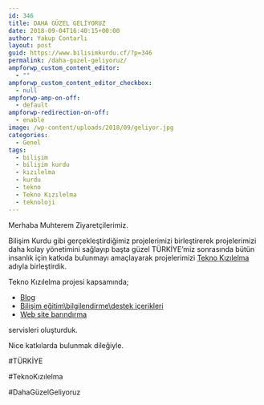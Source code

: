 ```yaml
---
id: 346
title: DAHA GÜZEL GELİYORUZ
date: 2018-09-04T16:40:15+00:00
author: Yakup Contarlı
layout: post
guid: https://www.bilisimkurdu.cf/?p=346
permalink: /daha-guzel-geliyoruz/
ampforwp_custom_content_editor:
  - ""
ampforwp_custom_content_editor_checkbox:
  - null
ampforwp-amp-on-off:
  - default
ampforwp-redirection-on-off:
  - enable
image: /wp-content/uploads/2018/09/geliyor.jpg
categories:
  - Genel
tags:
  - bilişim
  - bilişim kurdu
  - kızılelma
  - kurdu
  - tekno
  - Tekno Kızılelma
  - teknoloji
---
```

Merhaba Muhterem Ziyaretçilerimiz.

Bilişim Kurdu gibi gerçekleştirdiğimiz projelerimizi birleştirerek projelerimizi daha kolay yönetimini sağlayıp başta güzel TÜRKİYE&#8217;miz sonrasında bütün insanlık için katkıda bulunmayı amaçlayarak projelerimizi <a href="https://www.teknokizilelma.ooo" target="_blank" rel="noopener">Tekno Kızılelma</a> adıyla birleştirdik.

Tekno Kızılelma projesi kapsamında;

  * <a href="https://www.bilisimkurdu.cf" target="_blank" rel="noopener">Blog</a>
  * <a href="https://www.youtube.com/channel/UCu15CLJFFCceFcVRQ-aG-Vg" target="_blank" rel="noopener">Bilişim eğitim\bilgilendirme\destek içerikleri</a>
  * <a href="http://tkhosting.66ghz.com/" target="_blank" rel="noopener">Web site barındırma</a>

servisleri oluşturduk.

Nice katkılarda bulunmak dileğiyle.

#TÜRKİYE

#TeknoKızılelma

#DahaGüzelGeliyoruz